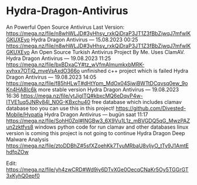 # Hydra-Dragon-Antivirus
An Powerful Open Source Antivirus
Last Version: https://mega.nz/file/n8whWLJD#3yHhsy_rxkQiDraP3JT1Z3fBbZjwqJ7mfwlKGKUXEyo
Hydra Dragon Antivirus — 15.08.2023 00:25
https://mega.nz/file/n8whWLJD#3yHhsy_rxkQiDraP3JT1Z3fBbZjwqJ7mfwlKGKUXEyo An Open Source Turkish Antivirus Project By Me. Uses ClamAV.
Hydra Dragon Antivirus — 19.08.2023 11:25
https://mega.nz/file/bxBDxaCY#tz_wVfmAImumkxbMRK-xvhxx7OTiQ_mveVsAxdO366o unfinished c++ project which is failed
Hydra Dragon Antivirus — 19.08.2023 14:05
https://mega.nz/file/f85hHLwT#dHtYpm_MdOx04SjwiBWTtDCqvsq0ew_9oKn4HA8Ic6k more stable version
Hydra Dragon Antivirus — 19.08.2023 16:36
https://mega.nz/file/ytJigITQ#kbxcMQ6eDqyP4w-ITVE1uq5JNRy84l_N0G-KBxchu40 free database which includes clamav database too you can use this in this project! https://github.com/Divested-Mobile/Hypatia
Hydra Dragon Antivirus — bugün saat 11:17
https://mega.nz/file/SohH0ZpI#INGBw3_6X9Vu1L1z_mBVGDQ5qG_MwzPAZun2zktfys8 windows python code for run clamav and other databases linux version is coming this project is not going to continue
Hydra Dragon Deep Malware Analysis https://mega.nz/file/ztoDDBhZ#5sfXZoehKk7TyuMRbaU8vIjyO_tTy9J1AmtEhdfpZOw

Edit: https://mega.nz/file/yh4zwCRD#Wd9iy6DTvXGe0OecqCNaKr5Oy5TGGrGT3xKyhQ0epf0

